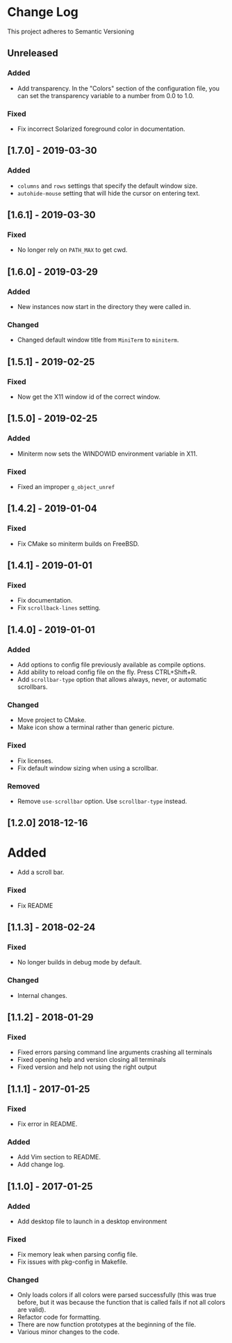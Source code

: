 # Change Log
This project adheres to Semantic Versioning

## Unreleased
### Added
- Add transparency. In the "Colors" section of the configuration file, you can
  set the transparency variable to a number from 0.0 to 1.0.

### Fixed
- Fix incorrect Solarized foreground color in documentation.

## [1.7.0] - 2019-03-30
### Added
- `columns` and `rows` settings that specify the default window size.
- `autohide-mouse` setting that will hide the cursor on entering text.

## [1.6.1] - 2019-03-30
### Fixed
- No longer rely on `PATH_MAX` to get cwd.

## [1.6.0] - 2019-03-29
### Added
- New instances now start in the directory they were called in.

### Changed
- Changed default window title from `MiniTerm` to `miniterm`.

## [1.5.1] - 2019-02-25
### Fixed
- Now get the X11 window id of the correct window.

## [1.5.0] - 2019-02-25
### Added
- Miniterm now sets the WINDOWID environment variable in X11.

### Fixed
- Fixed an improper `g_object_unref`

## [1.4.2] - 2019-01-04
### Fixed
- Fix CMake so miniterm builds on FreeBSD.

## [1.4.1] - 2019-01-01
### Fixed
- Fix documentation.
- Fix `scrollback-lines` setting.

## [1.4.0] - 2019-01-01
### Added
- Add options to config file previously available as compile options.
- Add ability to reload config file on the fly. Press CTRL+Shift+R.
- Add `scrollbar-type` option that allows always, never, or automatic
  scrollbars.

### Changed
- Move project to CMake.
- Make icon show a terminal rather than generic picture.

### Fixed
- Fix licenses.
- Fix default window sizing when using a scrollbar.

### Removed
- Remove `use-scrollbar` option. Use `scrollbar-type` instead.

## [1.2.0] 2018-12-16
# Added
- Add a scroll bar.

### Fixed
- Fix README

## [1.1.3] - 2018-02-24
### Fixed
- No longer builds in debug mode by default.

### Changed
- Internal changes.

## [1.1.2] - 2018-01-29
### Fixed
- Fixed errors parsing command line arguments crashing all terminals
- Fixed opening help and version closing all terminals
- Fixed version and help not using the right output

## [1.1.1] - 2017-01-25
### Fixed
- Fix error in README.

### Added
- Add Vim section to README.
- Add change log.

## [1.1.0] - 2017-01-25
### Added
- Add desktop file to launch in a desktop environment

### Fixed
- Fix memory leak when parsing config file.
- Fix issues with pkg-config in Makefile.

### Changed
- Only loads colors if all colors were parsed successfully (this was true
  before, but it was because the function that is called fails if not all colors
are valid).
- Refactor code for formatting.
- There are now function prototypes at the beginning of the file.
- Various minor changes to the code.
